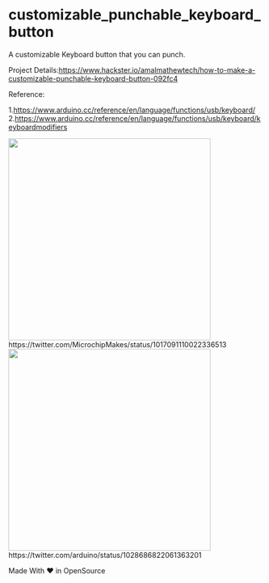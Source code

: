# customizable_punchable_keyboard_button
A customizable Keyboard button that you can punch.

Project Details:https://www.hackster.io/amalmathewtech/how-to-make-a-customizable-punchable-keyboard-button-092fc4

Reference: 

1.https://www.arduino.cc/reference/en/language/functions/usb/keyboard/
2.https://www.arduino.cc/reference/en/language/functions/usb/keyboard/keyboardmodifiers

<img src="https://user-images.githubusercontent.com/26376366/94464999-dbfa9f00-01dc-11eb-98de-d847d765c15f.png" width="400" height="400" >
https://twitter.com/MicrochipMakes/status/1017091110022336513

<img src="https://user-images.githubusercontent.com/26376366/94465010-df8e2600-01dc-11eb-822d-23334191cdfa.png" width="400" height="400" >
https://twitter.com/arduino/status/1028686822061363201


Made With ❤ in OpenSource
